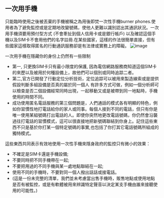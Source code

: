 [Title]: # (用完即丟手機)
[Order]: # (7)

## 一次用手機

只能臨時使用之後被丟棄的手機被稱之為用後即焚一次性手機burner phones.使用者為了避免監控或是定期地改變號碼，使他人更難以識別認出其通訊狀況。一次用手機須要用預付型方式 (不會牽扯到個人信用卡或是銀行帳戶) 以及確認這個手機以及SIM卡不會用他們的名字註冊.在某些國家，這樣的作法很簡單直接，但有些國家這樣取得匿名的行動通訊服務卻是有法律或實務上的障礙。
![image](mobile7.png)

一次用手機在隱藏你的身份上仍然有一些限制
* 第一, 只更換SIM卡只有最小限度的保護, 因為電信網路服務商知道這個SIM卡的來歷以及被用於何種設備上，故他們可以個別或同時追踪二者。
* 第二,官方已開發了行動定位分析技術，定位追踪可以被用來製造線索或是提供假設判斷多組設備是否真的屬於同一個人 有許多方式可做，例如一個分析師可以檢查是否二個設備經常同時出現，一起移動又或是被帶到同一地點時，手機使用的時間不同。
* 成功使用匿名電話服務的第三個問題是，人們通話的模式各有明顯的特色，例如你習慣性地打電話給你的家人或同事。每個人接到不同的電話，但只有你是唯一使用某組號碼打出電話的人。即使你突然地更改電話號碼，你仍然會沿襲過往打電話的習慣模式，這可以很直接地把新號碼聯結到你身上。記住這些東西不只是基於你打某一個特定號碼的事實,也包括了你打其它電話號碼所組成的獨特模式。

這些東西共同表示有效地使用一次性手機來隱身政府的監控只有微小的效果：
* 不確定是SIM卡還是手機設備;
* 不要同時把不同手機帶在一起;
* 不要把用過的不同手機與某一處地點聯結在一起;
* 使用不同的手機時，不要對同一個人撥出話話或接電話。
* (這是一份未完整的清單，我們並未考慮當出售手機時，販售地點或使用地點是否有被監控，或是有軟體被用來辨識特定聲音以決定某支手機由誰來接聽使用的可能性。)
